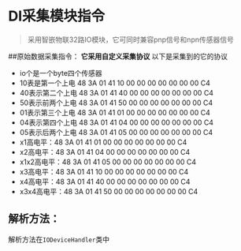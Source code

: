# DI采集模块指令
>采用智嵌物联32路IO模块，它可同时兼容pnp信号和npn传感器信号
> 
##原始数据采集指令：
**它采用自定义采集协议**
以下是采集到的它的协议
* io个是一个byte四个传感器
* 10表是第一个上电 48 3A 01 41 10 00 00 00 00 00 00 00 C4
* 40表示第二个上电 48 3A 01 41 40 00 00 00 00 00 00 00 C4
* 50表示前两个上电 48 3A 01 41 50 00 00 00 00 00 00 00 C4
* 01表示第三个上电 48 3A 01 41 01 00 00 00 00 00 00 00 C4
* 04表示第四个上电 48 3A 01 41 04 00 00 00 00 00 00 00 C4
* 05表示后两个上电 48 3A 01 41 05 00 00 00 00 00 00 00 C4
* x1高电平：48 3A 01 41 01 00 00 00 00 00 00 00 C4
* x2高电平：48 3A 01 41 04 00 00 00 00 00 00 00 C4
* x1x2高电平：48 3A 01 41 05 00 00 00 00 00 00 00 C4
* x3高电平：48 3A 01 41 10 00 00 00 00 00 00 00 C4
* x4高电平：48 3A 01 41 40 00 00 00 00 00 00 00 C4
* x3x4高电平：48 3A 01 41 50 00 00 00 00 00 00 00 C4 

## 解析方法：
解析方法在`IODeviceHandler`类中